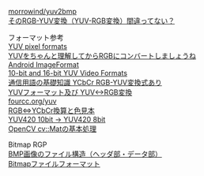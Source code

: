 [morrowind/yuv2bmp](https://github.com/morrowind/yuv2bmp)<br/>
[そのRGB-YUV変換（YUV-RGB変換）間違ってない？](http://whoinside.blog3.fc2.com/blog-entry-2021.html)<br/>

フォーマット参考<br/>
[YUV pixel formats](http://www.fourcc.org/yuv.php)<br/>
[YUVをちゃんと理解してからRGBにコンバートしましょうね](http://klabgames.tech.blog.jp.klab.com/archives/1054828175.html)<br/>
[Android ImageFormat](https://developer.android.com/reference/android/graphics/ImageFormat#RAW10)<br/>
[10-bit and 16-bit YUV Video Formats](https://docs.microsoft.com/en-us/windows/win32/medfound/10-bit-and-16-bit-yuv-video-formats)<br/>
[通信用語の基礎知識 YCbCr RGB-YUV変換式あり](https://www.wdic.org/w/WDIC/YCbCr)<br/>
[YUVフォーマット及び YUV<->RGB変換](https://vision.kuee.kyoto-u.ac.jp/~hiroaki/firewire/yuv.html)<br/>
[fourcc.org/yuv](http://www.fourcc.org/yuv.php)<br/>
[RGB⇔YCbCr換算と色見本](https://stackoverflow.com/questions/45203730/what-is-fourcc-code-for-yuv420-yuv422-10-bit-semi-planar-formats)<br/>
[YUV420 10bit -> YUV420 8bit](http://blog.sina.com.cn/s/blog_80ce3a550101n5tq.html)<br/>
[OpenCV cv::Matの基本処理](http://opencv.jp/cookbook/opencv_mat.html)<br/>

Bitmap RGP<br/>
[BMP画像のファイル構造（ヘッダ部・データ部） ](https://algorithm.joho.info/image-processing/bmp-file-data-header/)<br/>
[Bitmapファイルフォーマット](http://www.umekkii.jp/data/computer/file_format/bitmap.cgi)<br/>
